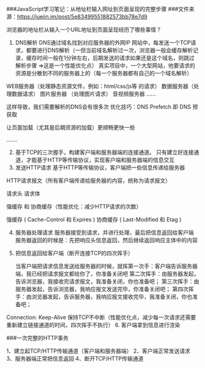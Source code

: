 ###JavaScript学习笔记：从地址栏输入网址到页面呈现的完整步骤
###文件来源：https://juejin.im/post/5e83499551882573bb78e7d9

浏览器的地址栏从输入一个URL地址到页面呈现经历了哪些事情？
1. DNS解析
DNS通过域名找到对应服务器的外网IP
网站中，每发送一个TCP请求，都要进行DNS解析（一但当前域名解析过一次，浏览器一般会缓存解析记录，缓存时间一般在1分钟左右，后期发送的请求如果还是这个域名，则跳过解析步骤 =>这是一个性能优化点）
真实项目中，一个大型网站，他要请求的资源是分散到不同的服务器上的（每一个服务器都有自己的一个域名解析）

WEB服务器（处理静态资源文件，例如：html/css/js等 的请求）
数据服务器（处理数据请求）
图片服务器 （处理图片请求）
音视频服务器
......

这样导致，我们需要解析的DNS会有很多次
优化技巧：DNS Prefetch 即 DNS 预获取

让页面加载（尤其是后期资源的加载）更顺畅更快一些

<meta http-equiv="x-dns-prefetch-control" content="on">
<link rel="dns-prefetch" href="//static.360buyimg.com">
<link rel="dns-prefetch" href="//misc.360buyimg.com">
<link rel="dns-prefetch" href="//img10.360buyimg.com">
<link rel="dns-prefetch" href="//img11.360buyimg.com">
<link rel="dns-prefetch" href="//img12.360buyimg.com">
.......


2. 基于TCP的三次握手，构建客户端和服务器端的连接通道。
只有建立好连接通道，才能基于HTTP等传输协议，实现客户端和服务器端的信息交互
3. 发送HTTP请求
基于HTTP等传输协议，客户端把一些信息传递给服务器

HTTP请求报文（所有客户端传递给服务器的内容，统称为请求报文）

请求头
请求体


强缓存 和 协商缓存（性能优化：减少HTTP请求的次数）

强缓存 ( Cache-Control 和 Expires )
协商缓存 ( Last-Modified 和 Etag )



4. 服务器处理请求
服务器接受到请求，并进行处理，最后把信息返回给客户端
服务器返回的时候是：先把响应头信息返回，然后继续返回响应主体中的内容

5. 把信息返回给客户端（断开连接TCP的四次挥手）

    当客户端把请求信息发送给服务器的时候，就挥第一次手：客户端告诉服务器端，我已经把请求报文都给你了，你准备关闭吧
    第二次挥手：由服务器发起，告诉浏览器，我接收完请求报文，我准备关闭，你也准备吧；
    第三次挥手：由服务器发起，告诉浏览器，我响应报文发送完毕，你准备关闭吧；
    第四次挥手：由浏览器发起，告诉服务器，我响应报文接收完毕，我准备关闭，你也准备吧；

Connection: Keep-Alive 保持TCP不中断（性能优化点，减少每一次请求还需要重新建立链接通道的时间，四次挥手不执行）
6. 客户端拿到信息进行渲染

###一次完整的HTTP事务

1、建立起TCP/HTTP传输通道（客户端和服务器端）
2、客户端正常发送请求
3、服务器端正常把信息返回
4、断开TCP/HTTP传输通道
